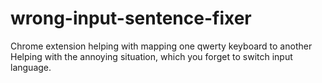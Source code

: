 # wrong-input-sentence-fixer

Chrome extension helping with mapping one qwerty keyboard to another Helping with the annoying situation, which you forget to switch input language.

